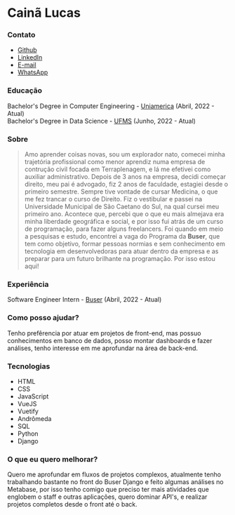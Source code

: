 # Cainã Lucas

### Contato

* [Github](https://github.com/cainlucas)
* [LinkedIn](https://www.linkedin.com/in/cainlucas/)
* [E-mail](mailto:cainam1@hotmail.com)
* [WhatsApp](https://wa.me/5511992560660)

### Educação

Bachelor's Degree in Computer Engineering - [Uniamerica](https://uniamerica.br/) (Abril, 2022 - Atual)<br>
Bachelor's Degree in Data Science - [UFMS](https://www.ufms.br//) (Junho, 2022 - Atual)

### Sobre

> Amo aprender coisas novas, sou um explorador nato, comecei minha trajetória profissional como menor aprendiz numa empresa de contrução civil focada em Terraplenagem, e lá me efetivei como auxiliar administrativo. Depois de 3 anos na empresa, decidi começar direito, meu pai é advogado, fiz 2 anos de faculdade, estagiei desde o primeiro semestre. Sempre tive vontade de cursar Medicina, o que me fez trancar o curso de Direito. Fiz o vestibular e passei na Universidade Municipal de São Caetano do Sul, na qual cursei meu primeiro ano. Acontece que, percebi que o que eu mais almejava era minha liberdade geográfica e social, e por isso fui atrás de um curso de programação, para fazer alguns freelancers. Foi quando em meio a pesquisas e estudo, encontrei a vaga do Programa da <strong>Buser</strong>, que tem como objetivo, formar pessoas normias e sem conhecimento em tecnologia em desenvolvedoras para atuar dentro da empresa e as preparar para um futuro brilhante na programação. Por isso estou aqui!
### Experiência

Software Engineer Intern - [Buser](https://www.buser.com.br) (Abril, 2022 - Atual)

### Como posso ajudar?

Tenho prefêrencia por atuar em projetos de front-end, mas possuo conhecimentos em banco de dados, posso montar dashboards e fazer análises, tenho interesse em me aprofundar na área de back-end. <br>

### Tecnologias

* HTML
* CSS
* JavaScript
* VueJS
* Vuetify
* Andrômeda
* SQL
* Python
* Django

### O que eu quero melhorar?

Quero me aprofundar em fluxos de projetos complexos, atualmente tenho trabalhando bastante no front do Buser Django e feito algumas análises no Metabase, por isso tenho comigo que preciso ter mais atividades que englobem o staff e outras aplicações, quero dominar API's, e realizar projetos completos desde o front até o back. <br>